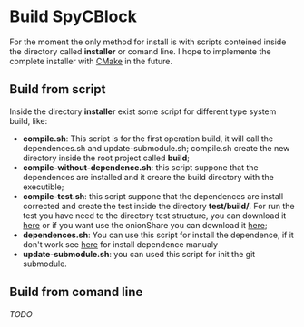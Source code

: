 # Build SpyCBlock

For the moment the only method for install is with scripts conteined inside the directory called **installer** or comand line.
I hope to implemente the complete installer with [CMake](https://cmake.org/) in the future.

## Build from script

Inside the directory **installer** exist some script for different type system build, like:

- **compile.sh**: This script is for the first operation build, it will call the dependences.sh and update-submodule.sh; compile.sh create the new directory inside the root project called **build**;
- **compile-without-dependence.sh**: this script suppone that the dependences are installed and it creare the build directory with the executible;
- **compile-test.sh**: this script suppone that the dependences are install corrected and create the test inside the directory **test/build/**. For run the test you have need to the directory test structure, you can download it [here](#todo) or if you want use the onionShare you can download it [here](#todo);
- **dependences.sh**: You can use this script for install the dependence, if it don't work see [here](#todo) for install dependence manualy
- **update-submodule.sh**: you can used this script for init the git submodule.



## Build from comand line

_TODO_
